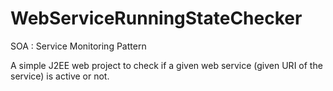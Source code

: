 # WebServiceRunningStateChecker

SOA : Service Monitoring Pattern

A simple J2EE web project to check if a given web service (given URI of the service) is active or not.

